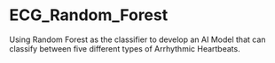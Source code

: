 # ECG_Random_Forest
Using Random Forest as the classifier to develop an AI Model that can classify between five different types of Arrhythmic Heartbeats.
